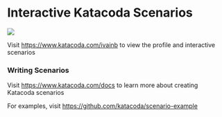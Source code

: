 # Interactive Katacoda Scenarios

[![](http://shields.katacoda.com/katacoda/ivainb/count.svg)](https://www.katacoda.com/ivainb "Get your profile on Katacoda.com")

Visit https://www.katacoda.com/ivainb to view the profile and interactive scenarios

### Writing Scenarios
Visit https://www.katacoda.com/docs to learn more about creating Katacoda scenarios

For examples, visit https://github.com/katacoda/scenario-example
